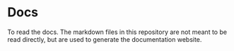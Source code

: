 # Docs

To read the docs. The markdown files in this
repository are not meant to be read directly, but are used to generate the
documentation website.
